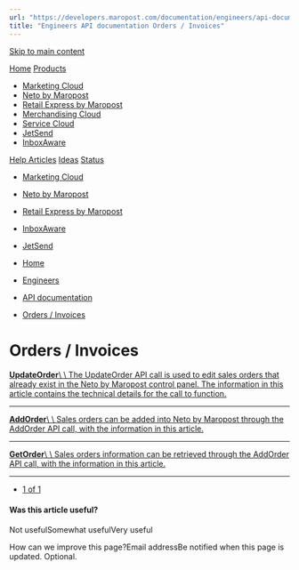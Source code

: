 ```yaml
---
url: "https://developers.maropost.com/documentation/engineers/api-documentation/orders-invoices?pgnum=1"
title: "Engineers API documentation Orders / Invoices"
---
```


[Skip to main content](https://developers.maropost.com/documentation/engineers/api-documentation/orders-invoices?pgnum=1#main-content)

[Home](https://developers.maropost.com/) [Products](https://developers.maropost.com/documentation/engineers/api-documentation/orders-invoices?pgnum=1)

- [Marketing Cloud](https://galaxy.maropost.com/categories/marketing-cloud)
- [Neto by Maropost](https://galaxy.maropost.com/categories/neto-by-maropost)
- [Retail Express by Maropost](https://galaxy.maropost.com/categories/retail-express)
- [Merchandising Cloud](https://galaxy.maropost.com/categories/merchandising-cloud)
- [Service Cloud](https://galaxy.maropost.com/categories/service-cloud)
- [JetSend](https://galaxy.maropost.com/categories/jetsend)
- [InboxAware](https://galaxy.maropost.com/categories/inboxaware)

[Help Articles](https://galaxy.maropost.com/kb/neto-by-maropost) [Ideas](https://galaxy.maropost.com/categories/neto-by-maropost-ideas) [Status](https://developers.maropost.com/documentation/engineers/api-documentation/orders-invoices?pgnum=1)
- [Marketing Cloud](https://status.maropost.com/)
- [Neto by Maropost](https://status.netohq.com/)
- [Retail Express by Maropost](https://status-retailcloud.maropost.com/)
- [InboxAware](https://status.inboxaware.com/)
- [JetSend](https://status.jetsend.com/)

- [Home](https://developers.maropost.com/)
- [Engineers](https://developers.maropost.com/documentation/engineers)
- [API documentation](https://developers.maropost.com/documentation/engineers/api-documentation)
- [Orders / Invoices](https://developers.maropost.com/documentation/engineers/api-documentation/orders-invoices)

# Orders / Invoices

[**UpdateOrder**\\
\\
The UpdateOrder API call is used to edit sales orders that already exist in the Neto by Maropost control panel. The information in this article contains the technical details for the call to function.](https://developers.maropost.com/documentation/engineers/api-documentation/orders-invoices/updateorder)

* * *

[**AddOrder**\\
\\
Sales orders can be added into Neto by Maropost through the AddOrder API call, with the information in this article.](https://developers.maropost.com/documentation/engineers/api-documentation/orders-invoices/addorder)

* * *

[**GetOrder**\\
\\
Sales orders information can be retrieved through the AddOrder API call, with the information in this article.](https://developers.maropost.com/documentation/engineers/api-documentation/orders-invoices/getorder)

* * *

- [1 of 1](https://developers.maropost.com/documentation/engineers/api-documentation/orders-invoices?pgnum=1)

#### Was this article useful?

Not usefulSomewhat usefulVery useful

How can we improve this page?Email addressBe notified when this page is updated. Optional.